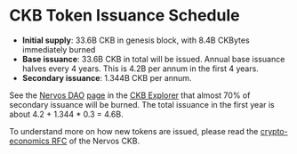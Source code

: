 # CKB Token Issuance Schedule

* **Initial supply**:  33.6B CKB in genesis block, with 8.4B CKBytes immediately burned
* **Base issuance**:  33.6B CKB in total will be issued. Annual base issuance halves every 4 years. This is 4.2B per annum in the first 4 years.
* **Secondary issuance**: 1.344B CKB per annum.

See the [Nervos DAO](Nervos%20DAO.md) [page](https://explorer.nervos.org/nervosdao) in the [CKB Explorer](CKB%20Explorer.md) that almost 70% of secondary issuance will be burned. The total issuance in the first year is about 4.2 + 1.344 * 0.3 = 4.6B.

To understand more on how new tokens are issued, please read the [crypto-economics RFC](https://github.com/nervosnetwork/rfcs/blob/master/rfcs/0015-ckb-cryptoeconomics/0015-ckb-cryptoeconomics.md) of the Nervos CKB.